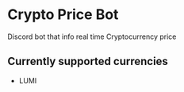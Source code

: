 # Crypto Price Bot
Discord bot that info real time Cryptocurrency price 

## Currently supported currencies
- LUMI
